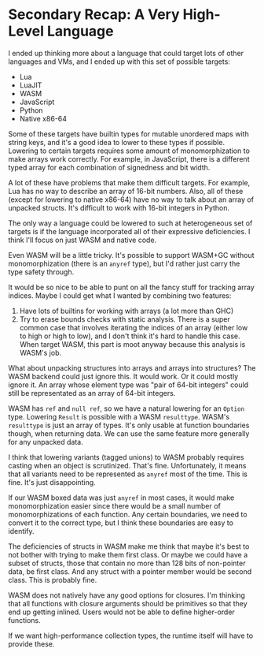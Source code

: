 # Secondary Recap: A Very High-Level Language

I ended up thinking more about a language that could target lots of other
languages and VMs, and I ended up with this set of possible targets:

* Lua
* LuaJIT
* WASM
* JavaScript
* Python
* Native x86-64

Some of these targets have builtin types for mutable unordered maps with string
keys, and it's a good idea to lower to these types if possible. Lowering to
certain targets requires some amount of monomorphization to make arrays work
correctly. For example, in JavaScript, there is a different typed array for
each combination of signedness and bit width.

A lot of these have problems that make them difficult targets. For example,
Lua has no way to describe an array of 16-bit numbers. Also, all of these
(except for lowering to native x86-64) have no way to talk about an array
of unpacked structs. It's difficult to work with 16-bit integers in Python.

The only way a language could be lowered to such at heterogeneous set of
targets is if the language incorporated all of their expressive deficiencies.
I think I'll focus on just WASM and native code.

Even WASM will be a little tricky. It's possible to support WASM+GC without
monomorphization (there is an `anyref` type), but I'd rather just carry
the type safety through.

It would be so nice to be able to punt on all the fancy stuff for tracking
array indices. Maybe I could get what I wanted by combining two features:

1. Have lots of builtins for working with arrays (a lot more than GHC)
2. Try to erase bounds checks with static analysis. There is a super common
   case that involves iterating the indices of an array (either low to high
   or high to low), and I don't think it's hard to handle this case. When
   target WASM, this part is moot anyway because this analysis is WASM's job.

What about unpacking structures into arrays and arrays into structures? The
WASM backend could just ignore this. It would work. Or it could mostly ignore
it. An array whose element type was "pair of 64-bit integers" could still
be representated as an array of 64-bit integers.

WASM has `ref` and `null ref`, so we have a natural lowering for an `Option`
type. Lowering `Result` is possible with a WASM `resulttype`. WASM's
`resulttype` is just an array of types. It's only usable at function
boundaries though, when returning data. We can use the same feature more
generally for any unpacked data.

I think that lowering variants (tagged unions) to WASM probably requires
casting when an object is scrutinized. That's fine. Unfortunately, it means
that all variants need to be represented as `anyref` most of the time.
This is fine. It's just disappointing.

If our WASM boxed data was just `anyref` in most cases, it would make
monomorphization easier since there would be a small number of
monomorphizations of each function. Any certain boundaries, we need
to convert it to the correct type, but I think these boundaries are
easy to identify.

The deficiencies of structs in WASM make me think that maybe it's best
to not bother with trying to make them first class. Or maybe we could
have a subset of structs, those that contain no more than 128 bits of
non-pointer data, be first class. And any struct with a pointer member
would be second class. This is probably fine.

WASM does not natively have any good options for closures. I'm thinking
that all functions with closure arguments should be primitives so that
they end up getting inlined. Users would not be able to define
higher-order functions.

If we want high-performance collection types, the runtime itself will have
to provide these.
